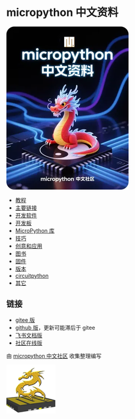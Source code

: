 # micropython 中文资料

![](cover.webp)

- [教程](教程/readme.md)
- [主要链接](主要链接/readme.md)
- [开发软件](开发软件/readme.md)
- [开发板](开发板/readme.md)
- [MicroPython 库](MicroPython库/readme.md)
- [技巧](技巧/readme.md)
- [创意和应用](创意和应用/readme.md)
- [图书](图书/readme.md)
- [固件](固件/readme.md)
- [版本](版本/readme.md)
- [circuitpython](circuitpython/readme.md)
- [其它](其它)



## 链接
- [gitee 版](https://gitee.com/shaoziyang/micropython-chinese-resources)
- [github 版](https://github.com/shaoziyang/micropython-chinese-resources)，更新可能滞后于 gitee
- [飞书文档版](https://fewt527yl3.feishu.cn/wiki/wikcnthAXg2xVZvVtUZ7aR8n8Ob)
- [社区在线版](https://www.micropython.org.cn/wiki/micropython)

由 [micropython 中文社区](https://micropython.org.cn) 收集整理编写

![](mpycn.png)
